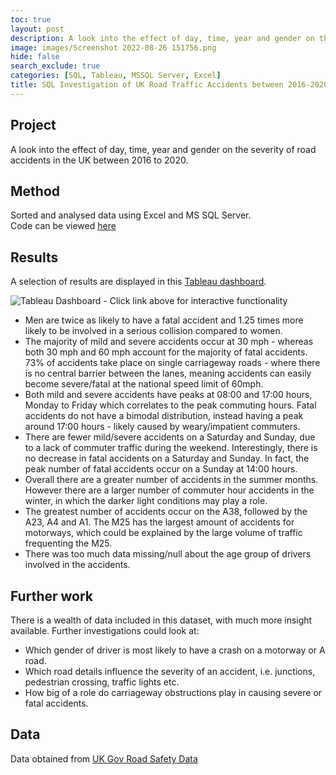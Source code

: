 ```yaml
---
toc: true
layout: post
description: A look into the effect of day, time, year and gender on the severity of road accidents in the UK between 2016 to 2020, using SQL and Tableau.  
image: images/Screenshot 2022-08-26 151756.png
hide: false
search_exclude: true
categories: [SQL, Tableau, MSSQL Server, Excel]
title: SQL Investigation of UK Road Traffic Accidents between 2016-2020 
---
```


## Project 

A look into the effect of day, time, year and gender on the severity of road accidents in the UK between 2016 to 2020.  

## Method

Sorted and analysed data using Excel and MS SQL Server.  
Code can be viewed [here](https://github.com/LottesofCode/Road-Traffic-Accidents-UK/blob/main/SQLCarAccidents.sql)

## Results

A selection of results are displayed in this [Tableau dashboard](https://public.tableau.com/views/UKRoadTrafficAccidentsSeverity2016-2020/Dashboard1?:language=en-US&publish=yes&:display_count=n&:origin=viz_share_link). 

![]({{site.baseurl}}/images/tableau.png "Tableau Dashboard - Click link above for interactive functionality")


-  Men are twice as likely to have a fatal accident and 1.25 times more likely to be involved in a serious collision compared to women. 
-  The majority of mild and severe accidents occur at 30 mph - whereas both 30 mph and 60 mph account for the majority of fatal accidents. 73% of accidents take place on single carriageway roads - where there is no central barrier between the lanes, meaning accidents can easily become severe/fatal at the national speed limit of 60mph. 
-  Both mild and severe accidents have peaks at 08:00 and 17:00 hours, Monday to Friday which correlates to the peak commuting hours. Fatal accidents do not have a bimodal distribution, instead having a peak around 17:00 hours - likely caused by weary/impatient commuters.    
-  There are fewer mild/severe accidents on a Saturday and Sunday, due to a lack of commuter traffic during the weekend. Interestingly, there is no decrease in fatal accidents on a Saturday and Sunday. In fact, the peak number of fatal accidents occur on a Sunday at 14:00 hours. 
-  Overall there are a greater number of accidents in the summer months. However there are a larger number of commuter hour accidents in the winter, in which the darker light conditions may play a role. 
-  The greatest number of accidents occur on the A38, followed by the A23, A4 and A1.  The M25 has the largest amount of accidents for motorways, which could be explained by the large volume of traffic frequenting the M25. 
- There was too much data missing/null about the age group of drivers involved in the accidents. 

## Further work

There is a wealth of data included in this dataset, with much more insight available. Further investigations could look at:
- Which gender of driver is most likely to have a crash on a motorway or A road. 
- Which road details influence the severity of an accident, i.e. junctions, pedestrian crossing, traffic lights etc.
- How big of a role do carriageway obstructions play in causing severe or fatal accidents. 

## Data

Data obtained from [UK Gov Road Safety Data](https://www.data.gov.uk/dataset/cb7ae6f0-4be6-4935-9277-47e5ce24a11f/road-safety-data)

